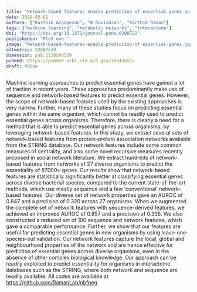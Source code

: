 ```yaml
---
title: "Network-based features enable prediction of essential genes across diverse organisms"
date: 2018-05-01
authors: ["Karthik Azhagesan", "B Ravindran", "Karthik Raman"]
tags: ["machine learning", "metabolic networks", "interactome"]
doi: "https://doi.org/10.1371/journal.pone.0208722"
publishedon: "PloS one "
image: "Network-based-features-enable-prediction-of-essential-genes.jpg"
altmetric: 52687620
dimension: pub.1110593529
pubmed: https://pubmed.ncbi.nlm.nih.gov/30543651/
draft: false
---
```


Machine learning approaches to predict essential genes have gained a lot of traction in recent years. These approaches predominantly make use of sequence and network-based features to predict essential genes. However, the scope of network-based features used by the existing approaches is very narrow. Further, many of these studies focus on predicting essential genes within the same organism, which cannot be readily used to predict essential genes across organisms. Therefore, there is clearly a need for a method that is able to predict essential genes across organisms, by leveraging network-based features. In this study, we extract several sets of network-based features from protein–protein association networks available from the STRING database. Our network features include some common measures of centrality, and also some novel recursive measures recently proposed in social network literature. We extract hundreds of network-based features from networks of 27 diverse organisms to predict the essentiality of 87000+ genes. Our results show that network-based features are statistically significantly better at classifying essential genes across diverse bacterial species, compared to the current state-of-the-art methods, which use mostly sequence and a few ‘conventional’ network-based features. Our diverse set of network properties gave an AUROC of 0.847 and a precision of 0.320 across 27 organisms. When we augmented the complete set of network features with sequence-derived features, we achieved an improved AUROC of 0.857 and a precision of 0.335. We also constructed a reduced set of 100 sequence and network features, which gave a comparable performance. Further, we show that our features are useful for predicting essential genes in new organisms by using leave-one-species-out validation. Our network features capture the local, global and neighbourhood properties of the network and are hence effective for prediction of essential genes across diverse organisms, even in the absence of other complex biological knowledge. Our approach can be readily exploited to predict essentiality for organisms in interactome databases such as the STRING, where both network and sequence are readily available. All codes are available at https://github.com/RamanLab/nbfpeg.